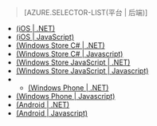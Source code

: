 > [AZURE.SELECTOR-LIST(平台 | 后端)]
- [(iOS | .NET)](/documentation/articles/mobile-services-dotnet-backend-ios-get-started-push)
- [(iOS | JavaScript)](/documentation/articles/mobile-services-javascript-backend-ios-get-started-push)
- [(Windows Store C# | .NET)](/documentation/articles/mobile-services-dotnet-backend-windows-store-dotnet-get-started-push)
- [(Windows Store C# | Javascript)](/documentation/articles/mobile-services-javascript-backend-windows-store-dotnet-get-started-push)
- [(Windows Store JavaScript | .NET)](/documentation/articles/mobile-services-dotnet-backend-windows-store-javascript-get-started-push)
- [(Windows Store JavaScript | Javascript)](/documentation/articles/mobile-services-javascript-backend-windows-store-javascript-get-started-push)
- - [(Windows Phone | .NET)](/documentation/articles/mobile-services-dotnet-backend-windows-phone-get-started-push)
- [(Windows Phone | Javascript)](/documentation/articles/mobile-services-javascript-backend-windows-phone-get-started-push)
- [(Android | .NET)](/documentation/articles/mobile-services-dotnet-backend-android-get-started-push)
- [(Android | Javascript)](/documentation/articles/mobile-services-javascript-backend-android-get-started-push)

